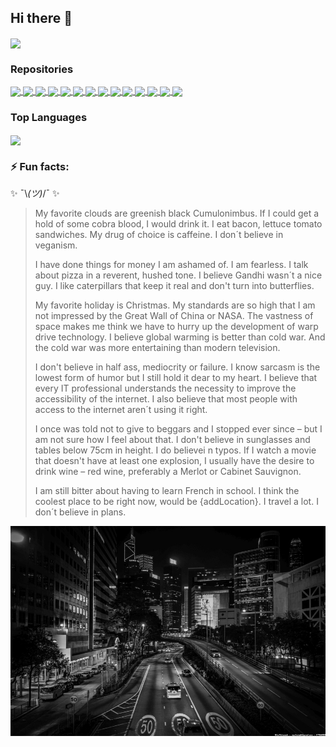 ## Hi there 👋

<a href="https://github.com/mpolinowski/github-readme-stats">
  <img align="center" src="https://github-readme-stats.vercel.app/api?username=mpolinowski&show_icons=true&theme=tokyonight" />
</a>



### Repositories

<a href="https://github.com/mpolinowski/nginx_docker_ingress">
  <img align="center" src="https://github-readme-stats.vercel.app/api/pin/?username=mpolinowski&repo=nginx_docker_ingress&theme=tokyonight" />
</a>
<a href="https://github.com/mpolinowski/go-cicd">
  <img align="center" src="https://github-readme-stats.vercel.app/api/pin/?username=mpolinowski&repo=go-cicd&theme=tokyonight" />
</a>
<a href="https://github.com/mpolinowski/osticket-nomad">
  <img align="center" src="https://github-readme-stats.vercel.app/api/pin/?username=mpolinowski&repo=osticket-nomad&theme=tokyonight" />
</a>
<a href="https://github.com/mpolinowski/python-nltk">
  <img align="center" src="https://github-readme-stats.vercel.app/api/pin/?username=mpolinowski&repo=python-nltk&theme=tokyonight" />
</a>
<a href="https://github.com/mpolinowski/python-search">
  <img align="center" src="https://github-readme-stats.vercel.app/api/pin/?username=mpolinowski&repo=python-search&theme=tokyonight" />
</a>
<a href="https://github.com/mpolinowski/ha-mqtt-python">
  <img align="center" src="https://github-readme-stats.vercel.app/api/pin/?username=mpolinowski&repo=ha-mqtt-python&theme=tokyonight" />
</a>
<a href="https://github.com/mpolinowski/docusaurus_elasticsearch">
  <img align="center" src="https://github-readme-stats.vercel.app/api/pin/?username=mpolinowski&repo=docusaurus_elasticsearch&theme=tokyonight" />
</a>
<a href="https://github.com/mpolinowski/nomad-nts-chrony">
  <img align="center" src="https://github-readme-stats.vercel.app/api/pin/?username=mpolinowski&repo=nomad-nts-chrony&theme=tokyonight" />
</a>
<a href="https://github.com/mpolinowski/elk-server-compose">
  <img align="center" src="https://github-readme-stats.vercel.app/api/pin/?username=mpolinowski&repo=elk-server-compose&theme=tokyonight" />
</a>
<a href="https://github.com/mpolinowski/opencv2-tracking-algorithm">
  <img align="center" src="https://github-readme-stats.vercel.app/api/pin/?username=mpolinowski&repo=opencv2-tracking-algorithm&theme=tokyonight" />
</a>
<a href="https://github.com/mpolinowski/opencv-rtsp">
  <img align="center" src="https://github-readme-stats.vercel.app/api/pin/?username=mpolinowski&repo=opencv-rtsp&theme=tokyonight" />
</a>
<a href="https://github.com/mpolinowski/zabbix-server-compose">
  <img align="center" src="https://github-readme-stats.vercel.app/api/pin/?username=mpolinowski&repo=zabbix-server-compose&theme=tokyonight" />
</a>
<a href="https://github.com/mpolinowski/streamLit-cv-mediapipe">
  <img align="center" src="https://github-readme-stats.vercel.app/api/pin/?username=mpolinowski&repo=streamLit-cv-mediapipe&theme=tokyonight" />
</a>
<a href="https://github.com/mpolinowski/html_ws_client">
  <img align="center" src="https://github-readme-stats.vercel.app/api/pin/?username=mpolinowski&repo=html_ws_client&theme=tokyonight" />
</a>

### Top Languages

<a href="https://github.com/mpolinowski/github-readme-stats">
  <img align="center" src="https://github-readme-stats.vercel.app/api/top-langs/?username=mpolinowski&theme=tokyonight&hide=html" />
</a>


### ⚡ Fun facts:

✨ ¯\\_(ツ)_/¯ ✨

 
> My favorite clouds are greenish black Cumulonimbus. If I could get a hold of some cobra blood, I would drink it. I eat bacon, lettuce tomato sandwiches. My drug of choice is caffeine. I don´t believe in veganism.
> 
> I have done things for money I am ashamed of. I am fearless. I talk about pizza in a reverent, hushed tone. I believe Gandhi wasn´t a nice guy. I like caterpillars that keep it real and don't turn into butterflies.
> 
> My favorite holiday is Christmas. My standards are so high that I am not impressed by the Great Wall of China or NASA. The vastness of space makes me think we have to hurry up the development of warp drive technology. I believe global warming is better than cold war. And the cold war was more entertaining than modern television.
> 
> I don't believe in half ass, mediocrity or failure. I know sarcasm is the lowest form of humor but I still hold it dear to my heart. I believe that every IT professional understands the necessity to improve the accessibility of the internet. I also believe that most people with access to the internet aren´t using it right.
> 
> I once was told not to give to beggars and I stopped ever since – but I am not sure how I feel about that. I don't believe in sunglasses and tables below 75cm in height. I do believei n typos. If I watch a movie that doesn't have at least one explosion, I usually have the desire to drink wine – red wine, preferably a Merlot or Cabinet Sauvignon.
> 
> I am still bitter about having to learn French in school. I think the coolest place to be right now, would be {addLocation}. I travel a lot. I don´t believe in plans.


![Anapurna, Pokhara, Nepal](./hk-cent.jpg)
